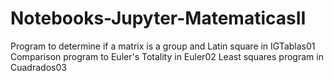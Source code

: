# Notebooks-Jupyter-MatematicasII

Program to determine if a matrix is ​​a group and Latin square in IGTablas01
Comparison program to Euler's Totality in Euler02
Least squares program in Cuadrados03
